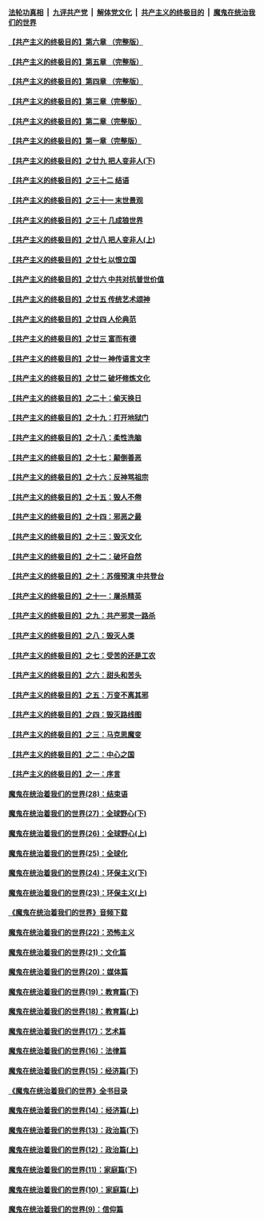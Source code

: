 ####  [法轮功真相](../../../../basic/blob/master/README.md?t=04101331) &nbsp;|&nbsp; [九评共产党](../../../../9ping.md/blob/master/README.md?t=04101331) &nbsp;|&nbsp; [解体党文化](../../../../jtdwh.md/blob/master/README.md?t=04101331)  &nbsp;|&nbsp; [共产主义的终极目的](../../../../gczydzjmd.md/blob/master/README.md?t=04101331) &nbsp;|&nbsp; [魔鬼在统治我们的世界](../../../../mgztzwmdsj.md/blob/master/README.md?t=04101331) 

#### [【共产主义的终极目的】第六章 （完整版）](../pages/nsc422/n11428913.md?t=04101331) 

#### [【共产主义的终极目的】第五章 （完整版）](../pages/nsc422/n11428912.md?t=04101331) 

#### [【共产主义的终极目的】第四章 （完整版）](../pages/nsc422/n11428907.md?t=04101331) 

#### [【共产主义的终极目的】第三章（完整版）](../pages/nsc422/n11428848.md?t=04101331) 

#### [【共产主义的终极目的】第二章（完整版）](../pages/nsc422/n11428831.md?t=04101331) 

#### [【共产主义的终极目的】第一章（完整版）](../pages/nsc422/n11417651.md?t=04101331) 

#### [【共产主义的终极目的】之廿九 把人变非人(下)](../pages/nsc422/n11344140.md?t=04101331) 

#### [【共产主义的终极目的】之三十二 结语](../pages/nsc422/n11360535.md?t=04101331) 

#### [【共产主义的终极目的】之三十一 末世景观](../pages/nsc422/n11351129.md?t=04101331) 

#### [【共产主义的终极目的】之三十 几成狼世界](../pages/nsc422/n11348280.md?t=04101331) 

#### [【共产主义的终极目的】之廿八 把人变非人(上)](../pages/nsc422/n11340492.md?t=04101331) 

#### [【共产主义的终极目的】之廿七 以恨立国](../pages/nsc422/n11336944.md?t=04101331) 

#### [【共产主义的终极目的】之廿六 中共对抗普世价值](../pages/nsc422/n11324785.md?t=04101331) 

#### [【共产主义的终极目的】之廿五 传统艺术颂神](../pages/nsc422/n11296396.md?t=04101331) 

#### [【共产主义的终极目的】之廿四 人伦典范](../pages/nsc422/n11296397.md?t=04101331) 

#### [【共产主义的终极目的】之廿三 富而有德](../pages/nsc422/n11283598.md?t=04101331) 

#### [【共产主义的终极目的】之廿一 神传语言文字](../pages/nsc422/n11263265.md?t=04101331) 

#### [【共产主义的终极目的】之廿二 破坏修炼文化](../pages/nsc422/n11245728.md?t=04101331) 

#### [【共产主义的终极目的】之二十：偷天换日](../pages/nsc422/n11238846.md?t=04101331) 

#### [【共产主义的终极目的】之十九：打开地狱门](../pages/nsc422/n11206376.md?t=04101331) 

#### [【共产主义的终极目的】之十八：柔性洗脑](../pages/nsc422/n11199994.md?t=04101331) 

#### [【共产主义的终极目的】之十七：颠倒善恶](../pages/nsc422/n11179782.md?t=04101331) 

#### [【共产主义的终极目的】之十六：反神骂祖宗](../pages/nsc422/n11166798.md?t=04101331) 

#### [【共产主义的终极目的】之十五：毁人不倦](../pages/nsc422/n11166792.md?t=04101331) 

#### [【共产主义的终极目的】之十四：邪恶之最](../pages/nsc422/n11150249.md?t=04101331) 

#### [【共产主义的终极目的】之十三：毁灭文化](../pages/nsc422/n11135227.md?t=04101331) 

#### [【共产主义的终极目的】之十二：破坏自然](../pages/nsc422/n11135214.md?t=04101331) 

#### [【共产主义的终极目的】之十：苏俄预演 中共登台](../pages/nsc422/n11118424.md?t=04101331) 

#### [【共产主义的终极目的】之十一：屠杀精英](../pages/nsc422/n11118442.md?t=04101331) 

#### [【共产主义的终极目的】之九：共产邪灵一路杀](../pages/nsc422/n11114139.md?t=04101331) 

#### [【共产主义的终极目的】之八：毁灭人类](../pages/nsc422/n11108503.md?t=04101331) 

#### [【共产主义的终极目的】之七：受苦的还是工农](../pages/nsc422/n11101809.md?t=04101331) 

#### [【共产主义的终极目的】之六：甜头和苦头](../pages/nsc422/n11096971.md?t=04101331) 

#### [【共产主义的终极目的】之五：万变不离其邪](../pages/nsc422/n11091285.md?t=04101331) 

#### [【共产主义的终极目的】之四：毁灭路线图](../pages/nsc422/n11086284.md?t=04101331) 

#### [【共产主义的终极目的】之三：马克思魔变](../pages/nsc422/n11061941.md?t=04101331) 

#### [【共产主义的终极目的】之二：中心之国](../pages/nsc422/n11047728.md?t=04101331) 

#### [【共产主义的终极目的】之一：序言](../pages/nsc422/n11086077.md?t=04101331) 

#### [魔鬼在统治着我们的世界(28)：结束语](../pages/nsc422/n10936246.md?t=04101331) 

#### [魔鬼在统治着我们的世界(27)：全球野心(下)](../pages/nsc422/n10928319.md?t=04101331) 

#### [魔鬼在统治着我们的世界(26)：全球野心(上)](../pages/nsc422/n10900318.md?t=04101331) 

#### [魔鬼在统治着我们的世界(25)：全球化](../pages/nsc422/n10788205.md?t=04101331) 

#### [魔鬼在统治着我们的世界(24)：环保主义(下)](../pages/nsc422/n10695307.md?t=04101331) 

#### [魔鬼在统治着我们的世界(23)：环保主义(上)](../pages/nsc422/n10688613.md?t=04101331) 

#### [《魔鬼在统治着我们的世界》音频下载](../pages/nsc422/n10635553.md?t=04101331) 

#### [魔鬼在统治着我们的世界(22)：恐怖主义](../pages/nsc422/n10614727.md?t=04101331) 

#### [魔鬼在统治着我们的世界(21)：文化篇](../pages/nsc422/n10597706.md?t=04101331) 

#### [魔鬼在统治着我们的世界(20)：媒体篇](../pages/nsc422/n10586579.md?t=04101331) 

#### [魔鬼在统治着我们的世界(19)：教育篇(下)](../pages/nsc422/n10564808.md?t=04101331) 

#### [魔鬼在统治着我们的世界(18)：教育篇(上)](../pages/nsc422/n10526970.md?t=04101331) 

#### [魔鬼在统治着我们的世界(17)：艺术篇](../pages/nsc422/n10499093.md?t=04101331) 

#### [魔鬼在统治着我们的世界(16)：法律篇](../pages/nsc422/n10485969.md?t=04101331) 

#### [魔鬼在统治着我们的世界(15)：经济篇(下)](../pages/nsc422/n10469975.md?t=04101331) 

#### [《魔鬼在统治着我们的世界》全书目录](../pages/nsc422/n10464261.md?t=04101331) 

#### [魔鬼在统治着我们的世界(14)：经济篇(上)](../pages/nsc422/n10457370.md?t=04101331) 

#### [魔鬼在统治着我们的世界(13)：政治篇(下)](../pages/nsc422/n10448270.md?t=04101331) 

#### [魔鬼在统治着我们的世界(12)：政治篇(上)](../pages/nsc422/n10444576.md?t=04101331) 

#### [魔鬼在统治着我们的世界(11)：家庭篇(下)](../pages/nsc422/n10440961.md?t=04101331) 

#### [魔鬼在统治着我们的世界(10)：家庭篇(上)](../pages/nsc422/n10435448.md?t=04101331) 

#### [魔鬼在统治着我们的世界(9)：信仰篇](../pages/nsc422/n10432159.md?t=04101331) 


